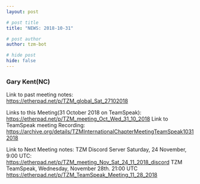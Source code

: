 ```yaml
---
layout: post

# post title
title: "NEWS: 2018-10-31"

# post author
author: tzm-bot

# hide post
hide: false
---
```


### Gary Kent(NC)

Link to past meeting notes:  https://etherpad.net/p/TZM_global_Sat_27102018

Links to this Meeting(31 October 2018 on TeamSpeak):
https://etherpad.net/p/TZM_meeting_Oct_Wed_31_10_2018
Link to TeamSpeak meeting Recording: https://archive.org/details/TZMInternationalChapterMeetingTeamSpeak10312018

Link to Next Meeting notes:
TZM Discord Server Saturday, 24 November, 9:00 UTC: https://etherpad.net/p/TZM_meeting_Nov_Sat_24_11_2018_discord
TZM TeamSpeak, Wednesday, November 28th. 21:00 UTC https://etherpad.net/p/TZM_TeamSpeak_Meeting_11_28_2018


